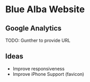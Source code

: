 # Blue Alba Website #

## Google Analytics ##
TODO: Gunther to provide URL

## Ideas ##
* Improve responsiveness
* Improve iPhone Support (favicon)
